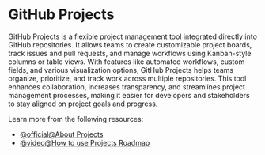 # GitHub Projects

GitHub Projects is a flexible project management tool integrated directly into GitHub repositories. It allows teams to create customizable project boards, track issues and pull requests, and manage workflows using Kanban-style columns or table views. With features like automated workflows, custom fields, and various visualization options, GitHub Projects helps teams organize, prioritize, and track work across multiple repositories. This tool enhances collaboration, increases transparency, and streamlines project management processes, making it easier for developers and stakeholders to stay aligned on project goals and progress.

Learn more from the following resources:

- [@official@About Projects](https://docs.github.com/en/issues/planning-and-tracking-with-projects/learning-about-projects/about-projects)
- [@video@How to use Projects Roadmap](https://www.youtube.com/watch?v=D80u__nYYWw)